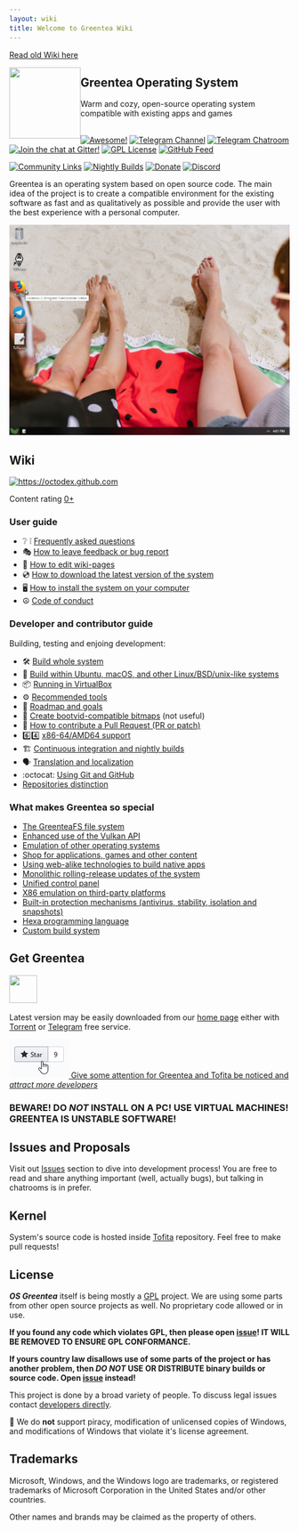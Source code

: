 ```yaml
---
layout: wiki
title: Welcome to Greentea Wiki
---
```


[Read old Wiki here](https://github.com/GreenteaOS/Greentea)

[<img align="left" width="128px" height="128px" src="https://avatars0.githubusercontent.com/u/19654552" />](https://greenteaos.github.io)

## Greentea Operating System

Warm and cozy, open-source operating system compatible with existing apps and games
<br/><br/>

[![Awesome!](https://cdn.rawgit.com/sindresorhus/awesome/d7305f38d29fed78fa85652e3a63e154dd8e8829/media/badge.svg)](https://github.com/GreenteaOS/Tofita)
[![Telegram Channel](https://img.shields.io/badge/Telegram-Greentea%20NEWS-blue.svg?logo=Telegram)](https://telegram.me/greenteaos_news)
[![Telegram Chatroom](https://img.shields.io/badge/Telegram-Greentea%20ENG-blue.svg?logo=Telegram)](https://telegram.me/greenteaos)
[![Join the chat at Gitter!](https://img.shields.io/badge/Gitter-Join%20Chat-47B192.svg?logo=Gitter)](https://gitter.im/GreenteaOS/Lobby)
[![GPL License](https://img.shields.io/badge/License-GNU%20LGPLv3-green.svg?style=flat)](https://github.com/GreenteaOS/Greentea#license)
[![GitHub Feed](https://img.shields.io/badge/GitHub-Feed-0f9d58.svg?style=flat&logo=GitHub)](https://t.me/greenteaos_github)

[![Community Links](https://img.shields.io/badge/Community-Links-orange.svg?style=flat)](User-Guide/Community.md)
[![Nightly Builds](https://img.shields.io/badge/Nightly-Builds-ff69b4.svg?style=flat)](https://ci.appveyor.com/project/PeyTy/kernel-vwmh6/build/artifacts)
[![Donate](https://img.shields.io/badge/Donate-Thanks!-bb3bbb.svg?style=flat&logo=Patreon)](https://greenteaos.github.io/donate/)
[![Discord](https://img.shields.io/badge/Discord-Join-758EDC.svg?logo=discord)](https://discord.gg/UGZq8GB)

Greentea is an operating system based on open source code. The main idea of the project is to create a compatible environment for the existing software as fast and as qualitatively as possible and provide the user with the best experience with a personal computer.

![Screenshot](/assets/images/screenshot.jpg)

## Wiki

<a href="https://octodex.github.com"><img alt="https://octodex.github.com" src="https://cloud.githubusercontent.com/assets/3642643/17365226/9a2ee7b2-598d-11e6-8adb-42271309c3e0.png" width="256"></a>

Content rating [0+](https://en.wikipedia.org/wiki/Motion_picture_content_rating_system)

### User guide

* :grey_question: :grey_exclamation: [Frequently asked questions](User-Guide/Frequently-Asked-Questions.md)
* :performing_arts: [How to leave feedback or bug report](User-Guide/Issues.md)
* :book: [How to edit wiki-pages](User-Guide/Wiki-How.md)
* :cd: [How to download the latest version of the system](User-Guide/Download-Latest.md)
* :desktop_computer: [How to install the system on your computer](User-Guide/Installation.md)
* :peace_symbol: [Code of conduct](https://github.com/GreenteaOS/.github/blob/master/CODE_OF_CONDUCT.md)

### Developer and contributor guide

Building, testing and enjoing development:

* :hammer_and_wrench: [Build whole system](Developer-Guide/Build-Native.md)
* :penguin: [Build within Ubuntu, macOS, and other Linux/BSD/unix-like systems](Developer-Guide/Build-Wine.md)
* :package: [Running in VirtualBox](Developer-Guide/VirtualBox-Config.md)
* :gear: [Recommended tools](Developer-Guide/Must-Have.md)
* :dart: [Roadmap and goals](Developer-Guide/Roadmap.md)
* :sunrise: [Create bootvid-compatible bitmaps](Developer-Guide/Create-bootvid-compatible-bitmaps.md) (not useful)
* :sunrise: [How to contribute a Pull Request (PR or patch)](Developer-Guide/Create-Pull-Request.md)
* :six::four: [x86-64/AMD64 support](Developer-Guide/x64.md)
* :building_construction: [Continuous integration and nightly builds](Developer-Guide/CI.md)
* :speaking_head: [Translation and localization](Developer-Guide/Localization.md)
* :octocat: [Using Git and GitHub](Developer-Guide/Git-and-GitHub.md)
* [Repositories distinction](Developer-Guide/Repos.md)

### What makes Greentea so special

* [The GreenteaFS file system](User-Guide/Greentea-FS.md)
* [Enhanced use of the Vulkan API](User-Guide/Vulkan.md)
* [Emulation of other operating systems](User-Guide/Vulkan.md)
* [Shop for applications, games and other content](User-Guide/Shop.md)
* [Using web-alike technologies to build native apps](User-Guide/Web.md)
* [Monolithic rolling-release updates of the system](User-Guide/Rolling.md)
* [Unified control panel](User-Guide/Control-Panel.md)
* [X86 emulation on third-party platforms](Developer-Guide/x86.md)
* [Built-in protection mechanisms (antivirus, stability, isolation and snapshots)](User-Guide/Protection.md)
* [Hexa programming language](User-Guide/Hexa.md)
* [Custom build system](User-Guide/Build-System.md)

## Get Greentea

[<img width="50px" height="50px" src="https://cdn4.iconfinder.com/data/icons/ios-web-user-interface-multi-circle-flat-vol-6/512/Download_downloading_data_storage_folder-128.png" />](https://greenteaos.github.io/#download)

Latest version may be easily downloaded from our [home page](https://greenteaos.github.io/#download) either with [Torrent](https://www.bittorrent.com/bittorrent-free) or [Telegram](https://telegram.org) free service.

[![Give a star](https://github.com/GreenteaOS/Tofita/raw/master/docs/star.png?raw=true)
Give some attention for Greentea and Tofita be noticed and *attract more developers*](https://github.com/GreenteaOS/Tofita/stargazers)

### BEWARE! DO *NOT* INSTALL ON A PC! USE VIRTUAL MACHINES! GREENTEA IS UNSTABLE SOFTWARE!

## Issues and Proposals

Visit out [Issues](https://github.com/GreenteaOS/Greentea/issues) section to dive into development process! You are free to read and share anything important (well, actually bugs), but talking in chatrooms is in prefer.

## Kernel

System's source code is hosted inside [Tofita](https://github.com/GreenteaOS/Tofita) repository. Feel free to make pull requests!

## License

___OS Greentea___ itself is being mostly a [GPL](https://en.wikipedia.org/wiki/GNU_General_Public_License) project. We are using some parts from other open source projects as well. No proprietary code allowed or in use.

**If you found any code which violates GPL, then please open [issue](https://github.com/GreenteaOS/Greentea/issues)! IT WILL BE REMOVED TO ENSURE GPL CONFORMANCE.**

**If yours country law disallows use of some parts of the project or has another problem, then *DO NOT* USE OR DISTRIBUTE binary builds or source code. Open [issue](https://github.com/GreenteaOS/Greentea/issues) instead!**

This project is done by a broad variety of people. To discuss legal issues contact [developers directly](https://t.me/greenteaos).

:black_flag: We do **not** support piracy, modification of unlicensed copies of Windows, and modifications of Windows that violate it's license agreement.

## Trademarks

Microsoft, Windows, and the Windows logo are trademarks, or registered trademarks of Microsoft Corporation in the United States and/or other countries.

Other names and brands may be claimed as the property of others.
